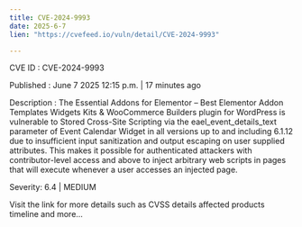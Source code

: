 ```yaml
---
title: CVE-2024-9993
date: 2025-6-7
lien: "https://cvefeed.io/vuln/detail/CVE-2024-9993"

---
```


CVE ID : CVE-2024-9993

Published :  June 7
2025
12:15 p.m. | 17 minutes ago

Description : The Essential Addons for Elementor – Best Elementor Addon
Templates
Widgets
Kits & WooCommerce Builders plugin for WordPress is vulnerable to Stored Cross-Site Scripting via the eael_event_details_text parameter of Event Calendar Widget in all versions up to
and including
6.1.12 due to insufficient input sanitization and output escaping on user supplied attributes. This makes it possible for authenticated attackers
with contributor-level access and above
to inject arbitrary web scripts in pages that will execute whenever a user accesses an injected page.

Severity: 6.4 | MEDIUM

Visit the link for more details
such as CVSS details
affected products
timeline
and more...
